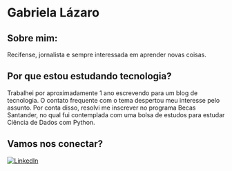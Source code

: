 # Gabriela Lázaro

## Sobre mim:
Recifense, jornalista e sempre interessada em aprender novas coisas. 

## Por que estou estudando tecnologia?
Trabalhei por aproximadamente 1 ano escrevendo para um blog de tecnologia. O contato frequente com o tema despertou meu interesse pelo assunto.
Por conta disso, resolvi me inscrever no programa Becas Santander, no qual fui contemplada com uma bolsa de estudos para estudar Ciência de Dados com Python. 

## Vamos nos conectar?
[![LinkedIn](https://img.shields.io/badge/LinkedIn-000?style=for-the-badge&logo=linkedin&logoColor=0E76A8)](https://br.linkedin.com/in/gabriela-lazaroo)